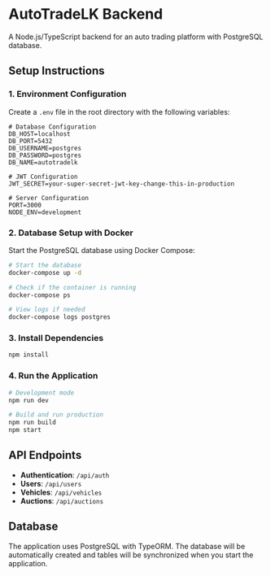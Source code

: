 # AutoTradeLK Backend

A Node.js/TypeScript backend for an auto trading platform with PostgreSQL database.

## Setup Instructions

### 1. Environment Configuration

Create a `.env` file in the root directory with the following variables:

```env
# Database Configuration
DB_HOST=localhost
DB_PORT=5432
DB_USERNAME=postgres
DB_PASSWORD=postgres
DB_NAME=autotradelk

# JWT Configuration
JWT_SECRET=your-super-secret-jwt-key-change-this-in-production

# Server Configuration
PORT=3000
NODE_ENV=development
```

### 2. Database Setup with Docker

Start the PostgreSQL database using Docker Compose:

```bash
# Start the database
docker-compose up -d

# Check if the container is running
docker-compose ps

# View logs if needed
docker-compose logs postgres
```

### 3. Install Dependencies

```bash
npm install
```

### 4. Run the Application

```bash
# Development mode
npm run dev

# Build and run production
npm run build
npm start
```

## API Endpoints

- **Authentication**: `/api/auth`
- **Users**: `/api/users`
- **Vehicles**: `/api/vehicles`
- **Auctions**: `/api/auctions`

## Database

The application uses PostgreSQL with TypeORM. The database will be automatically created and tables will be synchronized when you start the application.
